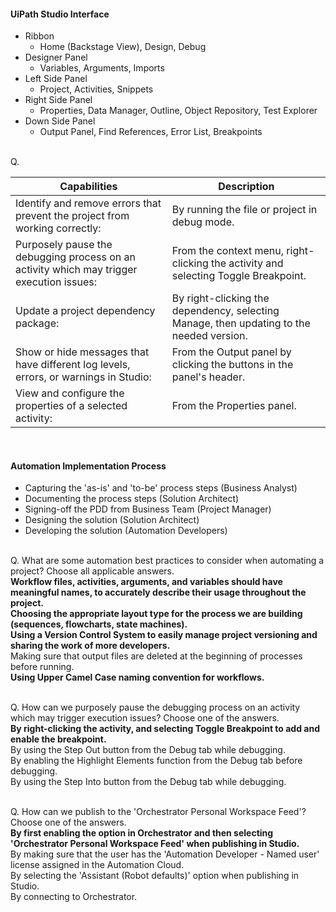 #### UiPath Studio Interface
- Ribbon
    - Home (Backstage View), Design, Debug
- Designer Panel 
    - Variables, Arguments, Imports
- Left Side Panel
    - Project, Activities, Snippets
- Right Side Panel
    - Properties, Data Manager, Outline, Object Repository, Test Explorer
- Down Side Panel
    - Output Panel, Find References,  Error List, Breakpoints

<br>Q. <br>

| Capabilities                                                                                             | Description                                                                                                        
|----------------------------------------------------------------------------------------------------------|----------------------------------------------------------------------------------------------------------------|
| Identify and remove errors that prevent the project from working correctly:                              | By running the file or project in debug mode.                                                                  |
| Purposely pause the debugging process on an activity which may trigger execution issues:                 | From the context menu, right-clicking the activity and selecting Toggle Breakpoint.                            |
| Update a project dependency package:                                                                     | By right-clicking the dependency, selecting Manage, then updating to the needed version.                       |
| Show or hide messages that have different log levels, errors, or warnings in Studio:                     | From the Output panel by clicking the buttons in the panel's header.                                           |
| View and configure the properties of a selected activity:                                                | From the Properties panel.                                                                                     |
<br> 

#### Automation Implementation Process
- Capturing the 'as-is' and 'to-be' process steps (Business Analyst)
- Documenting the process steps (Solution Architect)
- Signing-off the PDD from Business Team (Project Manager)
- Designing the solution (Solution Architect)
- Developing the solution (Automation Developers) <br><br>


Q. What are some automation best practices to consider when automating a project? Choose all applicable answers. <br>
**Workflow files, activities, arguments, and variables should have meaningful names, to accurately describe their usage throughout the project. <br>
Choosing the appropriate layout type for the process we are building (sequences, flowcharts, state machines). <br>
Using a Version Control System to easily manage project versioning and sharing the work of more developers. <br>**
Making sure that output files are deleted at the beginning of processes before running. <br>
**Using Upper Camel Case naming convention for workflows. <br>** <br>


Q. How can we purposely pause the debugging process on an activity which may trigger execution issues? Choose one of the answers. <br>
**By right-clicking the activity, and selecting Toggle Breakpoint to add and enable the breakpoint. <br>** 
By using the Step Out button from the Debug tab while debugging. <br>
By enabling the Highlight Elements function from the Debug tab before debugging. <br>
By using the Step Into button from the Debug tab while debugging. <br><br>


Q. How can we publish to the 'Orchestrator Personal Workspace Feed'? Choose one of the answers. <br>
**By first enabling the option in Orchestrator and then selecting 'Orchestrator Personal Workspace Feed' when publishing in Studio.** <br>
By making sure that the user has the 'Automation Developer - Named user' license assigned in the Automation Cloud. <br>
By selecting the 'Assistant (Robot defaults)' option when publishing in Studio. <br>
By connecting to Orchestrator. <br>
